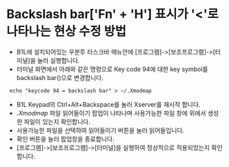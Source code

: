 # Backslash bar['Fn' + 'H'] 표시가 '**<**'로 나타나는 현상 수정 방법 #

  * B1L에 설치되어있는 우분투 타스크바 메뉴안에 [프로그램]->[보조프로그램]->[터미널]을 눌러 실행합니다.
  * 터미널 화면에서 아래와 같은 명령으로 Key code 94에 대한 key symbol를  backslash bar(\)으로 변경합니다.

```
 echo "keycode 94 = backslash bar" > ~/.Xmodmap 
```

  * B1L Keypad의 Ctrl+Alt+Backspace를 눌러 Xserver를 재시작 합니다.
  * _.Xmodmap_ 파일 읽어들이기 팝업이 나타나며 사용가능한 파일 창에 위에서 생성한 파일이 있는지 확인합니다.
  * 사용가능한 파일을 선택하여 읽어들이기 버튼을 눌러 읽어들입니다.
  * 확인 버튼을 눌러 팝업창을 종료합니다.
  * [프로그램]->[보조프로그램]->[터미널]을 실행하여 정상적으로 적용되었는지 확인합니다.